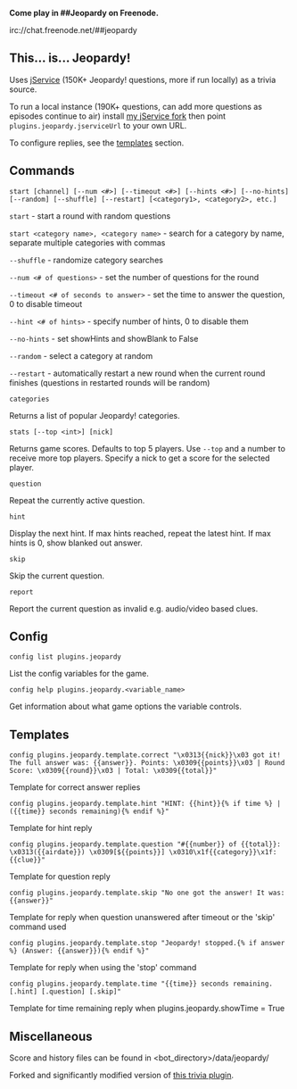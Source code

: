 **Come play in ##Jeopardy on Freenode.**

irc://chat.freenode.net/##jeopardy


## This... is... Jeopardy!

Uses [jService](http://jservice.io) (150K+ Jeopardy! questions, more if run locally) as a trivia source.

To run a local instance (190K+ questions, can add more questions as episodes continue to air) install [my jService fork](https://github.com/oddluck/jService) then point `plugins.jeopardy.jserviceUrl` to your own URL.

To configure replies, see the [templates](#templates) section.


## Commands

```
start [channel] [--num <#>] [--timeout <#>] [--hints <#>] [--no-hints] [--random] [--shuffle] [--restart] [<category1>, <category2>, etc.]
```
`start` - start a round with random questions

`start <category name>, <category name>` - search for a category by name, separate multiple categories with commas

`--shuffle` - randomize category searches

`--num <# of questions>` - set the number of questions for the round

`--timeout <# of seconds to answer>` - set the time to answer the question, 0 to disable timeout

`--hint <# of hints>` - specify number of hints, 0 to disable them

`--no-hints` - set showHints and showBlank to False

`--random` - select a category at random

`--restart` - automatically restart a new round when the current round finishes (questions in restarted rounds will be random)

```
categories
```
Returns a list of popular Jeopardy! categories.

```
stats [--top <int>] [nick]
```
Returns game scores. Defaults to top 5 players. Use `--top` and a number to receive more top players. Specify a nick to get a score for the selected player.

```
question
```
Repeat the currently active question.

```
hint
```
Display the next hint. If max hints reached, repeat the latest hint. If max hints is 0, show blanked out answer.

```
skip
```
Skip the current question.

```
report
```
Report the current question as invalid e.g. audio/video based clues.


## Config

```
config list plugins.jeopardy
```
List the config variables for the game.

```
config help plugins.jeopardy.<variable_name>
```
Get information about what game options the variable controls.


## Templates

```
config plugins.jeopardy.template.correct "\x0313{{nick}}\x03 got it! The full answer was: {{answer}}. Points: \x0309{{points}}\x03 | Round Score: \x0309{{round}}\x03 | Total: \x0309{{total}}"
```
Template for correct answer replies

```
config plugins.jeopardy.template.hint "HINT: {{hint}}{% if time %} | ({{time}} seconds remaining){% endif %}"
```
Template for hint reply

```
config plugins.jeopardy.template.question "#{{number}} of {{total}}: \x0313({{airdate}}) \x0309[${{points}}] \x0310\x1f{{category}}\x1f: {{clue}}"
```
Template for question reply

```
config plugins.jeopardy.template.skip "No one got the answer! It was: {{answer}}"
```
Template for reply when question unanswered after timeout or the 'skip' command used

```
config plugins.jeopardy.template.stop "Jeopardy! stopped.{% if answer %} (Answer: {{answer}}){% endif %}"
```
Template for reply when using the 'stop' command

```
config plugins.jeopardy.template.time "{{time}} seconds remaining. [.hint] [.question] [.skip]"
```
Template for time remaining reply when plugins.jeopardy.showTime = True


## Miscellaneous

Score and history files can be found in <bot_directory>/data/jeopardy/

Forked and significantly modified version of [this trivia plugin](https://github.com/ProgVal/Supybot-plugins/tree/master/Trivia).
